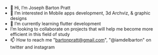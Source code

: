 - 👋 Hi, I’m Joseph Barton Pratt
- 👀 I’m interested in Mobile apps development, 3d Archviz, & graphic designs
- 🌱 I’m currently learning flutter development 
- I’m looking to collaborate on projects that will help me become more efficient in this field of study
- 📫 How to reach me "bartonpratt@gmail.com", "@iamdelbarton" on twitter and instagram

<!---
bartonpratt/bartonpratt is a ✨ special ✨ repository because its `README.md` (this file) appears on your GitHub profile.
You can click the Preview link to take a look at your changes.
--->
